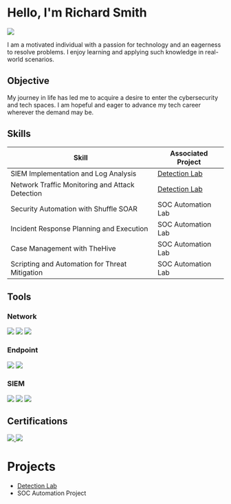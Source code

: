 # Hello, I'm Richard Smith
<a href="https://www.linkedin.com/in/richard-smith-jr-4a522a167/" target="_blank">
  <img src="https://img.shields.io/badge/-LinkedIn-0072b1?&style=for-the-badge&logo=linkedin&logoColor=white" />
</a>


I am a motivated individual with a passion for technology and an eagerness to resolve problems. I enjoy learning and applying such knowledge in real-world scenarios.

## Objective


My journey in life has led me to acquire a desire to enter the cybersecurity and tech spaces. I am hopeful and eager to advance my tech career wherever the demand may be.

## Skills


| Skill                                         | Associated Project         |
|-----------------------------------------------|----------------------------|
| SIEM Implementation and Log Analysis          | <a href="https://github.com/MurdaRick760/Detection-Lab/tree/main">Detection Lab</a>|
| Network Traffic Monitoring and Attack Detection | <a href="https://google.com">Detection Lab</a>|
| Security Automation with Shuffle SOAR         | SOC Automation Lab|
| Incident Response Planning and Execution      | SOC Automation Lab|
| Case Management with TheHive                  | SOC Automation Lab|
| Scripting and Automation for Threat Mitigation | SOC Automation Lab|<!--

## Tools


### Network
<div>
    <img src="https://img.shields.io/badge/-Wireshark-1679A7?&style=for-the-badge&logo=Wireshark&logoColor=white" />
    <img src="https://img.shields.io/badge/-Suricata-EF3B2D?&style=for-the-badge&logo=Suricata&logoColor=white" />
    <img src="https://img.shields.io/badge/-Zeek-777BB4?&style=for-the-badge&logo=Zeek&logoColor=white" />
</div>

### Endpoint
<div>
    <img src="https://img.shields.io/badge/-Microsoft_Defender_for_Endpoint-00A4EF?&style=for-the-badge&logo=Microsoft&logoColor=white" />
    <img src="https://img.shields.io/badge/-Velociraptor-4B275F?&style=for-the-badge&logo=Velociraptor&logoColor=white" />
</div>

### SIEM
<div>
    <img src="https://img.shields.io/badge/-Microsoft_Sentinel-0078D4?&style=for-the-badge&logo=Microsoft&logoColor=white" />
    <img src="https://img.shields.io/badge/-Splunk-000000?&style=for-the-badge&logo=Splunk&logoColor=white" />
    <img src="https://img.shields.io/badge/-Elastic-005571?&style=for-the-badge&logo=Elastic&logoColor=white" />
</div>

## Certifications

<div>
<a href="https://www.certmetrics.com/comptia/public/verification.aspx?code=31ZLC1QW3ZP6V156" target="_blank">
  <img src="https://img.shields.io/badge/-Security%2B-FF0000?&style=for-the-badge&logo=CompTIA&logoColor=white" />
</a>
<a href="https://learn.microsoft.com/en-us/users/rickysmith-7971/credentials/e121e19c1709be50?ref=https%3A%2F%2Fwww.linkedin.com%2F" target="_blank">
  <img src="https://img.shields.io/badge/-Microsoft%20Certified%3A%20Azure%20Fundamentals-0078D4?&style=for-the-badge&logo=Microsoft&logoColor=white" />
</a>
     </div>

# Projects
- <a href="https://github.com/MurdaRick760/Detection-Lab/tree/main">Detection Lab</a>
- SOC Automation Project
